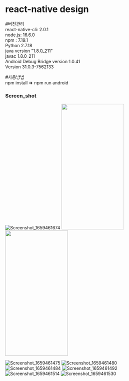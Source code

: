# react-native design

#버전관리<br/>
react-native-cli: 2.0.1<br>
node.js: 16.6.0<br>
npm : 7.19.1<br>
Python 2.7.18<br>
java version "1.8.0_211"<br>
javac 1.8.0_211<br>
Android Debug Bridge version 1.0.41<br>
Version 31.0.3-7562133<br>

#사용방법<br/>
npm install => npm run android

 <h3>Screen_shot</h3>
 
![Screenshot_1659461674](https://user-images.githubusercontent.com/80196373/182438584-4d982534-fb00-45e1-a008-9621126fa07b.png)
<img src="https://user-images.githubusercontent.com/80196373/182438584-4d982534-fb00-45e1-a008-9621126fa07b.png" width="200" height="400"/>
<img src="https://user-images.githubusercontent.com/80196373/182438608-02d83d9e-b6c4-47c3-a4ba-9150d33c2130.png" width="200" height="400"/>

![Screenshot_1659461475](https://user-images.githubusercontent.com/80196373/182438608-02d83d9e-b6c4-47c3-a4ba-9150d33c2130.png)
![Screenshot_1659461480](https://user-images.githubusercontent.com/80196373/182438720-a0613a3b-1542-4dd8-88a4-1a21a1b10042.png)
![Screenshot_1659461484](https://user-images.githubusercontent.com/80196373/182438734-9cbbd694-94c9-4230-8f92-aac4442b1551.png)
![Screenshot_1659461492](https://user-images.githubusercontent.com/80196373/182438752-c68d97b8-6cca-4153-858d-5a0f506a20a7.png)
![Screenshot_1659461514](https://user-images.githubusercontent.com/80196373/182438764-b576e8d4-d31c-4645-bc8b-73da570cf267.png)
![Screenshot_1659461530](https://user-images.githubusercontent.com/80196373/182438783-d1d4157e-24ef-47c4-8bcc-dcbf1961b98c.png)
